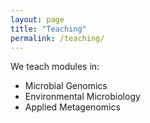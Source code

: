 ```yaml
---
layout: page
title: "Teaching"
permalink: /teaching/
---
```


We teach modules in:

- Microbial Genomics  
- Environmental Microbiology  
- Applied Metagenomics  

